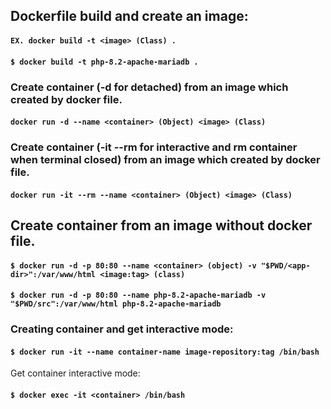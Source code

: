 ## Dockerfile build and create an image:
#### `EX. docker build -t <image> (Class) .`
#### `$ docker build -t php-8.2-apache-mariadb .`


### Create container (-d for detached) from an image which created by docker file.
#### `docker run -d --name <container> (Object) <image> (Class)`

### Create container (-it --rm for interactive and rm container when terminal closed) from an image which created by docker file.
#### `docker run -it --rm --name <container> (Object) <image> (Class)`

## Create container from an image without docker file.

#### `$ docker run -d -p 80:80 --name <container> (object) -v "$PWD/<app-dir>":/var/www/html <image:tag> (class)`
#### `$ docker run -d -p 80:80 --name php-8.2-apache-mariadb -v "$PWD/src":/var/www/html php-8.2-apache-mariadb`

### Creating container and get interactive mode:
#### `$ docker run -it --name container-name image-repository:tag /bin/bash`

Get container interactive mode:
#### `$ docker exec -it <container> /bin/bash`